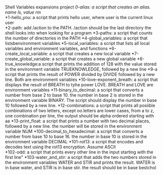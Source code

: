 Shell Variables expansions project
*0-alias: a script that creates an alias. name ls, value rm*  
*1-hello_you: a script that prints hello user, where user is the current linux user  
*2-path: add /action to the PATH. /action should be the last directory the shell looks into when looking for a program 
*3-paths: a script that counts the number of directories in the PATH 
*4-global_variables: a script that listsbenvironment variables 
*5-local_variables: a script that lists all local variables and environment variables, and functions 
*6-create_local_variable: a script that creates a new local variable 
*7-create_global_variable: a script that creates a new global variable 
*8-true_knowledge:a script that prints the addition of 128 with the value stored in the environment variable TRUEKNOWLEDGE, followed by a new line
*9-a script that prints the result of POWER divided by DIVIDE followed by a new line. Both are environment variables
*10-love-exponent_breath: a script that displays the result of BREATH to tyhe power LOVE. BREATH and LOVE are environment variables
*11-binary_to_decimal: a script that converts a number from base 2 to base 10. the number in base 2 is stored in the environment variable BINARY. The script should display the number in base 10 followed by a new line.
*12-combinations: a script that prints all posiible combinations of two letters, except oo.letters are lower cases, from a to z, one combination per line, the output should be alpha ordered starting with aa
*13-print_float: a script that prints a number with two decimal places, followed by a new line. the number will be stored in the environment variable NUM
*100-decimal_to_hexadecimal: a script that converts a number from base 10 to base 16. the number in base 10 is stored in the environment variable DECIMAL 
*101-rot13: a script that encodes and decodes text using the rot13 encryption. Assume ASCII   
*102-odd: a script that prints every other line in the input starting with the first line"
*103-water_and_stir: a script that adds  the two numbers stored in the environment variables WATER and STIR and prints the result. WATER is in base water, and STIR is in base stir. the result should be in base bestchol  
